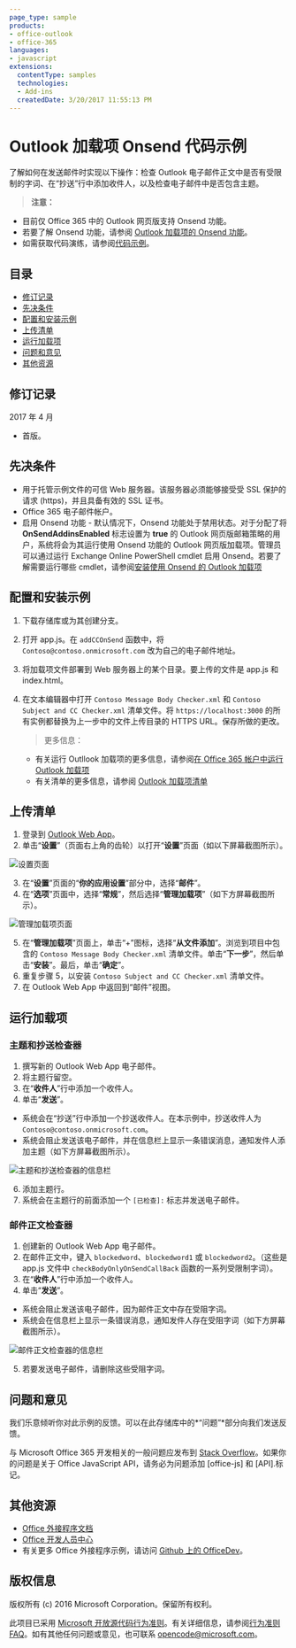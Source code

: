 ```yaml
---
page_type: sample
products:
- office-outlook
- office-365
languages:
- javascript
extensions:
  contentType: samples
  technologies:
  - Add-ins
  createdDate: 3/20/2017 11:55:13 PM
---
```

# Outlook 加载项 Onsend 代码示例

了解如何在发送邮件时实现以下操作：检查 Outlook 电子邮件正文中是否有受限制的字词、在“抄送”行中添加收件人，以及检查电子邮件中是否包含主题。

>**注意：** 

* 目前仅 Office 365 中的 Outlook 网页版支持 Onsend 功能。 
* 若要了解 Onsend 功能，请参阅 [Outlook 加载项的 Onsend 功能](https://dev.office.com/docs/add-ins/outlook/outlook-on-send-addins)。  
* 如需获取代码演练，请参阅[代码示例](https://docs.microsoft.com/en-us/outlook/add-ins/outlook-on-send-addins#code-examples)。

## 目录
* [修订记录](#change-history)
* [先决条件](#prerequisites)
* [配置和安装示例](#configure)
* [上传清单](#manifests)
* [运行加载项](#test-the-add-in)
* [问题和意见](#questions-and-comments)
* [其他资源](#additional-resources)

## 修订记录

2017 年 4 月

* 首版。

## 先决条件

* 用于托管示例文件的可信 Web 服务器。该服务器必须能够接受受 SSL 保护的请求 (https)，并且具备有效的 SSL 证书。
* Office 365 电子邮件帐户。
* 启用 Onsend 功能 - 默认情况下，Onsend 功能处于禁用状态。对于分配了将 **OnSendAddinsEnabled** 标志设置为 **true** 的 Outlook 网页版邮箱策略的用户，系统将会为其运行使用 Onsend 功能的 Outlook 网页版加载项。管理员可以通过运行 Exchange Online PowerShell cmdlet 启用 Onsend。若要了解需要运行哪些 cmdlet，请参阅[安装使用 Onsend 的 Outlook 加载项](https://docs.microsoft.com/en-us/outlook/add-ins/outlook-on-send-addins#installing-outlook-add-ins-that-use-on-send)

## 配置和安装示例

1. 下载存储库或为其创建分支。
2. 打开 app.js。在 `addCCOnSend` 函数中，将 `Contoso@contoso.onmicrosoft.com` 改为自己的电子邮件地址。
2. 将加载项文件部署到 Web 服务器上的某个目录。要上传的文件是 app.js 和 index.html。
3. 在文本编辑器中打开 `Contoso Message Body Checker.xml` 和 `Contoso Subject and CC Checker.xml` 清单文件。将 `https://localhost:3000` 的所有实例都替换为上一步中的文件上传目录的 HTTPS URL。保存所做的更改。

   >  更多信息：
   * 有关运行 Outllook 加载项的更多信息，请参阅[在 Office 365 帐户中运行 Outlook 加载项](https://dev.outlook.com/MailAppsGettingStarted/GetStarted)
   * 有关清单的更多信息，请参阅 [Outlook 加载项清单](https://dev.office.com/docs/add-ins/outlook/manifests/manifests)

## 上传清单

1. 登录到 [Outlook Web App](https://outlook.office365.com)。
2. 单击“**设置**”（页面右上角的齿轮）以打开“**设置**”页面（如以下屏幕截图所示）。

  ![设置页面](./readme-images/block-on-send-settings.png)

3. 在“**设置**”页面的“**你的应用设置**”部分中，选择“**邮件**”。
4. 在“**选项**”页面中，选择“**常规**”，然后选择“**管理加载项**”（如下方屏幕截图所示）。

 ![管理加载项页面](./readme-images/block-on-send-manage-addins.png)

5. 在“**管理加载项**”页面上，单击“+”图标，选择“**从文件添加**”。浏览到项目中包含的 `Contoso Message Body Checker.xml` 清单文件。单击“**下一步**”，然后单击“**安装**”。最后，单击“**确定**”。
6. 重复步骤 5，以安装 `Contoso Subject and CC Checker.xml` 清单文件。
7. 在 Outlook Web App 中返回到“邮件”视图。


## 运行加载项

### 主题和抄送检查器

1. 撰写新的 Outlook Web App 电子邮件。 
2. 将主题行留空。
3. 在“**收件人**”行中添加一个收件人。 
4. 单击“**发送**”。 

* 系统会在“抄送”行中添加一个抄送收件人。在本示例中，抄送收件人为 `Contoso@contoso.onmicrosoft.com`。
* 系统会阻止发送该电子邮件，并在信息栏上显示一条错误消息，通知发件人添加主题（如下方屏幕截图所示）。  

 ![主题和抄送检查器的信息栏](./readme-images/block-on-send-subject-cc-inforbar.png) 

6. 添加主题行。
7. 系统会在主题行的前面添加一个 `[已检查]:` 标志并发送电子邮件。

### 邮件正文检查器

1. 创建新的 Outlook Web App 电子邮件。 
2. 在邮件正文中，键入 `blockedword`、`blockedword1` 或 `blockedword2`。（这些是 app.js 文件中 `checkBodyOnlyOnSendCallBack` 函数的一系列受限制字词）。
3. 在“**收件人**”行中添加一个收件人。 
5. 单击“**发送**”。  

* 系统会阻止发送该电子邮件，因为邮件正文中存在受阻字词。  
* 系统会在信息栏上显示一条错误消息，通知发件人存在受阻字词（如下方屏幕截图所示）。  

 ![邮件正文检查器的信息栏](./readme-images/block-on-send-body.png)

5. 若要发送电子邮件，请删除这些受阻字词。

## 问题和意见

我们乐意倾听你对此示例的反馈。可以在此存储库中的*“问题”*部分向我们发送反馈。

与 Microsoft Office 365 开发相关的一般问题应发布到 [Stack Overflow](http://stackoverflow.com/questions/tagged/office-js+API)。如果你的问题是关于 Office JavaScript API，请务必为问题添加 [office-js] 和 [API].标记。

## 其他资源

* [Office 外接程序文档](https://msdn.microsoft.com/en-us/library/office/jj220060.aspx)
* [Office 开发人员中心](http://dev.office.com/)
* 有关更多 Office 外接程序示例，请访问 [Github 上的 OfficeDev](https://github.com/officedev)。

## 版权信息
版权所有 (c) 2016 Microsoft Corporation。保留所有权利。



此项目已采用 [Microsoft 开放源代码行为准则](https://opensource.microsoft.com/codeofconduct/)。有关详细信息，请参阅[行为准则 FAQ](https://opensource.microsoft.com/codeofconduct/faq/)。如有其他任何问题或意见，也可联系 [opencode@microsoft.com](mailto:opencode@microsoft.com)。
